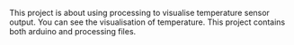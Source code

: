 This project is about using processing to visualise temperature sensor output. You can see the visualisation of temperature.
This project contains both arduino and processing files.
